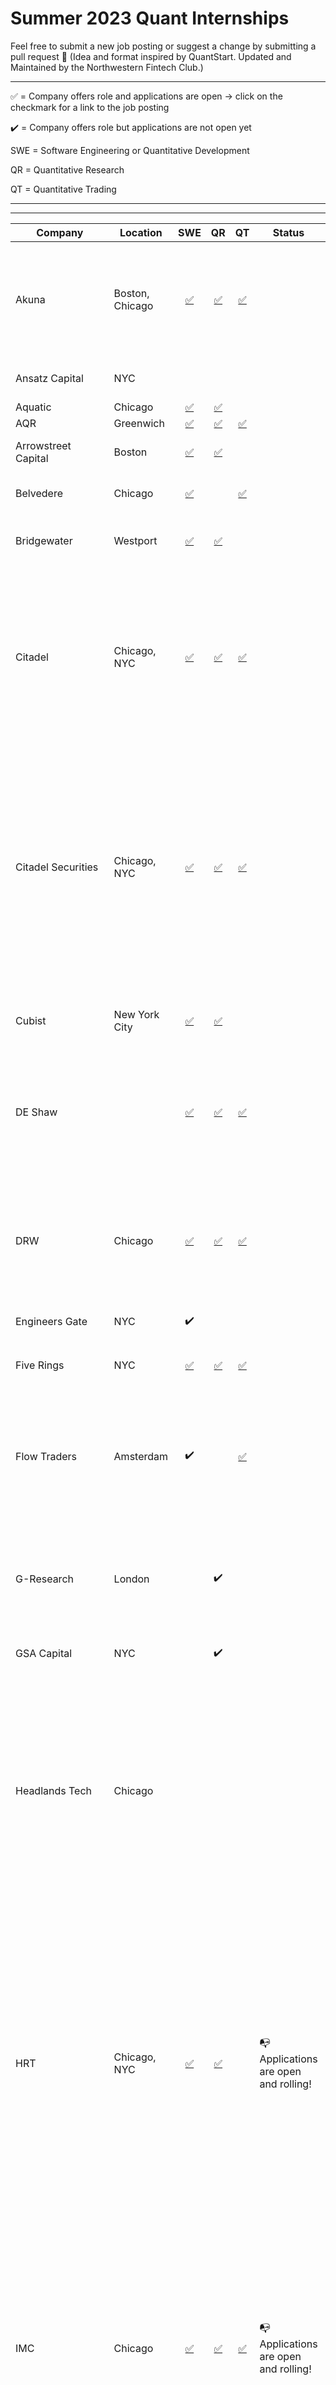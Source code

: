 # Summer 2023 Quant Internships

Feel free to submit a new job posting or suggest a change by submitting a pull request 🙏 
(Idea and format inspired by QuantStart. Updated and Maintained by the Northwestern Fintech Club.)

------

✅  = Company offers role and applications are open → click on the checkmark for a link to the job posting

✔️ =  Company offers role but applications are not open yet

SWE = Software Engineering or Quantitative Development

QR = Quantitative Research

QT = Quantitative Trading

------



------



| Company             | Location                |                             SWE                              |                              QR                              |                              QT                              | Status                                                       | Notes                                                        |
| ------------------- | ----------------------- | :----------------------------------------------------------: | :----------------------------------------------------------: | :----------------------------------------------------------: | ------------------------------------------------------------ | ------------------------------------------------------------ |
| Akuna               | Boston, Chicago         |                              [✅](https://akunacapital.com/job-details?gh_jid=4269930)                               |                              [✅](https://akunacapital.com/job-details?gh_jid=4217954)                               |                              [✅](https://akunacapital.com/job-details?gh_jid=4218021)                               |                                                              | Relatively Young, very focused on Options Market Making. Have a great Options 101 course. |||||
| Ansatz Capital      | NYC                     |                                                              |                                                              |                                                              |                                                              | Small, Prestigious, Pays well. |
| Aquatic             | Chicago                 | [✅](https://boards.greenhouse.io/aquaticcapitalmanagement/jobs/6314153002) |     [✅](https://boards.greenhouse.io/aquaticcapitalmanagement/jobs/6309879002)                                                         |  |  |  |
| AQR                 | Greenwich               |     [✅](https://careers.aqr.com/jobs/university-open-positions/greenwich-ct/2023-portfolio-implementation-summer-analyst/4350057?gh_jid=4350057#/)    | [✅](https://careers.aqr.com/jobs/university-open-positions/greenwich-ct/2023-trading-and-portfolio-finance-summer-analyst/4350064?gh_jid=4350064#/) | [✅](https://careers.aqr.com/jobs/university-open-positions/greenwich-ct/2023-trading-and-portfolio-finance-summer-analyst/4350064?gh_jid=4350064) |                              |                                          |
| Arrowstreet Capital | Boston                  |                              [✅](https://arrowstreetcapital.wd5.myworkdayjobs.com/en-US/Arrowstreet/details/Quantitative-Developer-Intern--Summer-2023_R704)                               |                              [✅](https://arrowstreetcapital.wd5.myworkdayjobs.com/en-US/Arrowstreet/details/Investment-Processes-Associate-Intern---Summer-2023_R712)                               |                                                              |                                                     |        #1 on Levels.FYI for 2022                                                       |
| Belvedere           | Chicago                 |                              [✅](https://jobs.lever.co/belvederetrading/5098c277-d2a6-41eb-ab9c-b80ded219154)                               |                                                             |          [✅](https://jobs.lever.co/belvederetrading/eac56350-0f92-414d-8f22-2afbe57d3c61)                                                    |                                                              |        Have QTA, Which is like combo intern.                                                      |
| Bridgewater         | Westport                | [✅](https://boards.greenhouse.io/bridgewater89/jobs/5830071002)           |                              [✅](https://boards.greenhouse.io/bridgewater89/jobs/6204813002)                               |                                                              |                         | Day Ralio's firm. Very unique culture.                       |
| Citadel             | Chicago, NYC            | [✅](https://www.citadel.com/careers/details/software-engineer-intern-us/) | [✅](https://www.citadel.com/careers/details/quantitative-researcher-intern-us/) | [✅](https://www.citadelsecurities.com/careers/details/investment-trading-intern-us/) |                          | The hedge fund side of Ken Griffin's Citadel. The quants are mostly on the Global Quantitative Strategies team (GQS). Citadel tends to be fairly school-selective. |
| Citadel Securities  | Chicago, NYC            | [✅](https://www.citadelsecurities.com/careers/details/software-engineer-intern-us/) | [✅](https://www.citadelsecurities.com/careers/details/quantitative-researcher-intern-us/) | [✅](https://www.citadelsecurities.com/careers/details/investment-trading-intern-us/) |                         | The market making arm of Citadel. The general perception is that the culture tends to be better at Citadel Securities vs Citadel LLC. A good way to get into the interview pipeline is through Citadel's Data Open competition. |
| Cubist              | New York City           |                              [✅](https://careers.point72.com/CSJobDetail?jobName=summer-2023-quantitative-developer-internship&jobCode=CSS-0010069&retURL=/CSCareerSearch)                              |                              [✅](https://careers.point72.com/CSJobDetail?jobName=summer-2023-quantitative-research-internship&jobCode=CSS-0010068&retURL=/CSCareerSearch)                              |                                                              |                                                              | The quant arm of Steve Cohen's Point72 hedge fund.           |
| DE Shaw             |                         |                              [✅](https://www.deshaw.com/careers/software-developer-intern-new-york-4470)                               |                              [✅](https://www.deshaw.com/careers/quantitative-analyst-intern-new-york-4469)                               |                              [✅](https://www.deshaw.com/careers/proprietary-trading-intern-new-york-4451)                               |                                                              | Tends to be extremely school-selective, mostly recruiting from ivy leagues and similar. |
| DRW                 | Chicago                 |                              [✅](https://drw.com/work-at-drw/job/software-developer-intern-2302636/)                               |                              [✅](https://drw.com/work-at-drw/job/quantitative-research-intern-2301002/)                               |                              [✅](https://drw.com/work-at-drw/job/quantitative-trading-analyst-intern-2302675/)                               |                                                              | Perception is that DRWers tend to have a good WLB but teams are usually siloed. One of the first traditional firms that started going into crypto. |
| Engineers Gate      | NYC                     |                              ✔️                               |                                                              |                                                              |                                                              |                                                              |
| Five Rings          | NYC                     |                              [✅](https://fiverings.avature.net/careers/FolderDetail/New-York-New-York-United-States-Software-Developer-Intern-Summer-2023/595)                               |                              [✅](https://fiverings.avature.net/careers/FolderDetail/New-York-New-York-United-States-Quantitative-Researcher-Intern-Summer-2023/599)                               |                              [✅](https://fiverings.avature.net/careers/FolderDetail/New-York-New-York-United-States-Quantitative-Trading-Intern-Summer-2023/586)                               |                                                              | Founded by an ex-Jane-Street guy. Very school-selective. |
| Flow Traders        | Amsterdam               |                              ✔️                               |                                                              |                              [✅](https://www.flowtraders.com/careers/jobs/trading/new-york/trading-intern-summer-2023)                               |                           | Primary focus is on ETFs. Pay tends be lower than IMC and Optiver but the office is NYC instead of Chicago. |
| G-Research          | London                  |                                                              |                              ✔️                               |                                                              |                                                              | Also hires people out of the US. Very focused on research with a lot of people working on cutting-edge Machine Learning. |
| GSA Capital         | NYC                     |                                                              |                              ✔️                               |                                                              |                                                              |                                                              |
| Headlands Tech      | Chicago                 |                                                              |                                                              |                                                              |                                                              | Founded by ex-Citadel people. Max Dama works here. Similarly to Ansatz, Aquatic, Headlands and Radix, a small firm that is willing to pay more than most competitors. Known to have a large focus on C++, both among QRs and SWEs. |
| HRT                 | Chicago, NYC            | [✅](https://www.hudsonrivertrading.com/careers/job/?gh_jid=4455026&req_id=312) | [✅](https://www.hudsonrivertrading.com/careers/job/?gh_jid=3520408&req_id=128) |                                                              | 📭 Applications are open and rolling! | The Algo Dev role at HRT is essentially Quantitative Research. HRT's culture seems to be pretty similar to JS and pay is similar too. HRT has a bigger focus on ML with their dedicated HRT AI Labs. HRT, JS and Two Sigma are also known to recruit QRs out of undergrad. |
| IMC                 | Chicago                 |              [✅](https://careers.imc.com/us/en/job/REQ-01961/Software-Engineer-Intern-Summer-2023)                |                               [✅](https://careers.imc.com/us/en/job/REQ-01962/Quant-Research-Intern-Summer-2023)                               | [✅](https://careers.imc.com/us/en/job/REQ-01963/Quant-Trader-Intern-Summer-2023)                                                             |                                        📭 Applications are open and rolling!                        | Word is that IMC has the chillest culture out of the three big dutch firms (IMC, Optiver, Flow Traders). Pay   tends to be in between Flow Traders and Optiver. Tends to be more focused on the quantitative side than Optiver and Flow. Has one of the highest intern salaries. |
| Jane Street         | NYC                     | [✅](https://www.janestreet.com/join-jane-street/position/6213528002/) |                              [✅](https://www.janestreet.com/join-jane-street/position/6249103002/)                               |                              [✅](https://www.janestreet.com/join-jane-street/position/6301678002/)                               |     | Founded by ex-SIG people. Tends to be more school-agnostic than other firms. Also offers a lot of first-round interviews. General perception of JS is that it has a very comfortable and quirky culture. Specializes in market making. |
| Jump                | Chicago                 |                              [✅](https://www.jumptrading.com/careers/4452653/?gh_jid=4452653)                               |                              ✔️                               |                                                              |                                                              | Fairly school-selective recruiting. Very engineering-focused with siloed teams. |
| Mako Trading        | London                  |                                                              |                                                              |     |                               |                                                              |
| Marshall Wace       | NYC                     |                              ✔️                               |                                                              |                                                              |                                                              |                                                              |
| Maven Securities    | London                  |                              ✔️                               |                                                              |                              ✔️                               |                                                              | Founded by ex-optiver traders.                               |
| Millenium    | NYC                  |                              ✔️                               |                                                              |                                                             |                                                              |                               |
| Old Mission Capital | Chicago, NYC                     |                                                              |                                                              |                                                              |                                                              |  |
| Optiver             | Chicago                 | [✅](https://optiver.com/working-at-optiver/career-opportunities/6254738002/) |                           [✅](https://optiver.com/working-at-optiver/career-opportunities/6326950002/)                                   | [✅](https://optiver.com/working-at-optiver/career-opportunities/6173274002/) |                               | Tends to have the highest pay out of the three big dutch firms (IMC, Optiver, Flow Traders) due their marble bonus system. Larger focus on traders. Traders generally tend to earn considerably more than SWEs at the Dutch firms, especially over time. QR roles are open for graduate students |
| PDT                 | NYC                     |                              [✅](https://boards.greenhouse.io/pdtpartners/jobs/4423823)                               |                              ✔️                                |                                                              |                                                              | Founded by Pete Muller, very collaborative and secretive culture similar to Rentech. Recruits college students for mainly SWE but some SWE/QR combo roles (dependent on team). Exclusively recruits PhD students for full-time QR roles. |
| Peak6               | Chicago                 |                              ✔️                               |                                                              |                              ✔️                               |                                                              | The internships are geared towards women. The new grad roles are open to everyone. |
| QuantLab            | Houston                 |                                                              |                                                              |                              ✔️                               |                                                              |                                                              |
| Radix               | Chicago                 |           [✅](mailto:recruiting@radix-trading.com)           |                                                              |           [✅](mailto:recruiting@radix-trading.com)           |                          | Founded by ex-Citadel people. Radix calls SWEs Quantitative Technologists. They don't publicize internships but they do select a handful of interns every year. Just email your resume. Rumor is that they offer the highest internship salaries. Culture is likely most similar to Renaissance. |
| Renaissance         | Setauket- East Setauket |                                                              |                                                              |                                                              |                                                              | The legendary OG quant fund (medallion). Good luck with this one. You can email your resume and they do sometimes interview normal SWEs but it's very unlikely you'll get an interview for any other role unless you're extra-extraordinary. |
| SIG                 | Bala Cynwyd             |                              ✔️                               |                                                              |                              [✅](https://careers.sig.com/job/6493/Trading-Intern-Chicago)                              |                                                              | Has a huge poker culture. Fairly chill culture but pay tends to be on the lower side. |
| Squarepoint         | NYC                     |                              [✅](https://www.squarepoint-capital.com/careers#/job/243853)                               |                                                              |                                                              |                                                              |                                                              |
| TGS                 | Irvine                  |                                                              |                                                              |                                                             |                                                              | Used to only recruit grad students but recently started recruiting undergrads as well. |
| Tower Research      | NYC                     |                              [✅](https://apply.workable.com/transmarket-operations-llc/j/CC96E0D021/)                               |                                                              |                              [✅](https://www.tower-research.com/open-positions/?gh_jid=4360111)                               |                                                              | Pretty traditional portfolio manager culture.                |
| TransMarketGroup    | Chicago                 |                            [✅]([https://www.squarepoint-capital.com/careers#/job/243853](https://apply.workable.com/transmarket-operations-llc/j/CC96E0D021/))                                  |                              ✔️                               |                              [✅](https://apply.workable.com/transmarket-operations-llc/j/79695E0F85/)                               |                                                              |                                                              |
| Two Sigma           | NYC                     |                              ✔️                               |                              ✔️                               |                                                              |                                                              | Founded by ex-DE-Shaw people. Collaborative and chill culture. The org is mostly composed of QRs and SWEs. More of a quant hedge fund, with a a smaller market making arm and a venture capital team. |
| Valkyrie Trading    | Chicago                 |                              [✅](https://www.valkyrietrading.com/careers/software-engineer-intern-summer-2023/)                               |            [✅](https://www.valkyrietrading.com/careers/derivatives-trader-intern-summer-2023/)                                                  |              [✅](https://www.valkyrietrading.com/careers/derivatives-trader-intern-summer-2023/)                                                |                                                              |                                                              |
| Vatic Labs          | NYC                     |                              ✔️                               |                              ✔️                               |                                                              |                                                              | Founded by ex-Jump people.                                   |
| Virtu               | NYC, Austin             |                              [✅](https://boards.greenhouse.io/virtu/jobs/5432329002)                               |                                                              |                              [✅](https://boards.greenhouse.io/virtu/jobs/5423142002)                               |                                                              |                                                              |
| Voleon              | Berkeley                |                              ✔️                               |                              ✔️                               |                                                              |                                                              | Specializes in Machine Learning and recruits college students for SWE roles but primarily recruits PhD students for research roles. |
| Wolverine           | Chicago                 |                              ✔️                               |                                                              |                                                              |                                                              |                                                              |
| WorldQuant          | NYC                     |                              ✔️                               |                                                              |                              ✔️                               |                                                              |                                                              |
| XTX Market          | London                  |                                                              |                                                              |                                                              |                                                              | Branched out of GSA capital.                                 |
